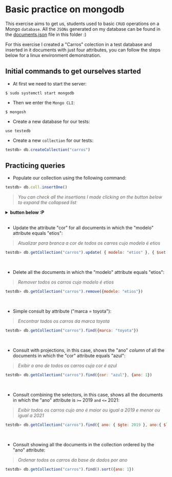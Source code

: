 # Basic practice on mongodb

This exercise aims to get us, students used to basic `CRUD` operations on a Mongo `database`. All the `JSONs` generated on my database can be found in the [documents.json](documents.json) file in this folder :)

For this exercise I created a "Carros" colection in a test database and inserted in it documents with just four attributes, you can follow the steps below for a linux environment demonstration.

## Initial commands to get ourselves started

- At first we need to start the server:
```shell
$ sudo systemctl start mongodb
```

- Then we enter the `Mongo CLI`:
```shell
$ mongosh
```

- Create a new database for our tests:
```shell
use testedb
```

- Create a new `collection` for our tests:
```javascript
testdb> db.createCollection("carros")
```

## Practicing queries

- Populate our collection using the following command:
```javascript
testdb> db.coll.insertOne()
```
>_You can check all the insertions I made clicking on the button below to expand the collapsed list_
<details>
    <summary><strong>button below :P</strong></summary>

```javascript
testdb> db.getCollection("carros").insertOne({
    "marca" : "audi",
    "cor" : "preta",
    "ano" : 2021,
    "modelo" : "A4"
})

testdb> db.getCollection("carros").insertOne({
    "marca" : "chevrolet",
    "cor" : "vermelha",
    "ano" : 2018,
    "modelo" : "camaro"
})

testdb> db.getCollection("carros").insertOne({
    "marca" : "chevrolet",
    "cor" : "branca",
    "ano" : 2019,
    "modelo" : "cruze"
})

testdb> db.getCollection("carros").insertOne({
    "marca" : "nissan",
    "cor" : "azul",
    "ano" : 2020,
    "modelo" : "versa"
})

testdb> db.getCollection("carros").insertOne({
    "marca" : "nissan",
    "cor" : "branca",
    "ano" : 2020,
    "modelo" : "leaf"
})

testdb> db.getCollection("carros").insertOne({
    "marca" : "toyota",
    "cor" : "prata",
    "ano" : 2022,
    "modelo" : "corolla"
})

testdb> db.getCollection("carros").insertOne({
    "marca" : "toyota",
    "cor" : "prata",
    "ano" : 2021,
    "modelo" : "prius"
})

testdb> db.getCollection("carros").insertOne({
    "marca" : "toyota",
    "cor" : "preta",
    "ano" : 2021,
    "modelo" : "etios"
})
```
      
</details>
<br>

- Update the attribute "cor" for all documents in which the "modelo" attribute equals "etios":
>_Atualizar para branca a cor de todos os carros cujo modelo é etios_
```javascript
testdb> db.getCollection("carros").update( { modelo: "etios" }, { $set: { cor: "branca" } })
```
<br>

- Delete all the documents in which the "modelo" attribute equals "etios":
>_Remover todos os carros cujo modelo é etios_
```javascript
testdb> db.getCollection("carros").remove({modelo: "etios"})
```
<br>

- Simple consult by attribute ("marca = toyota"):
>_Encontrar todos os carros da marca toyota_
```javascript
testdb> db.getCollection("carros").find({marca: "toyota"})
```
<br>

- Consult with projections, in this case, shows the "ano" _column_ of all the documents in which the "cor" attribute equals "azul":
>_Exibir o ano de todos os carros cuja cor é azul_
```javascript
testdb> db.getCollection("carros").find({cor: "azul"}, {ano: 1})
```
<br>

- Consult combining the selectors, in this case, shows all the documents in which the "ano" attribute is `>=` 2019 `and` `<=` 2021:
>_Exibir todos os carros cujo ano é maior ou igual a 2019 e menor ou igual a 2021_
```javascript
testdb> db.getCollection("carros").find({ ano: { $gte: 2019 }, ano:{ $lte: 2021} })
```
<br>

- Consult showing all the documents in the collection ordered by the "ano" attribute:
>_Ordenar todos os carros da base de dados por ano_
```javascript
testdb> db.getCollection("carros").find().sort({ano: 1})
```
